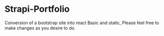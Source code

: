 # Strapi-Portfolio
Conversion of a bootstrap site into react
Basic and static, Please feel free to make changes as you desire to do.
